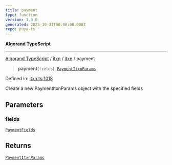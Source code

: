 ```yaml
---
title: payment
type: function
version: 1.0.0
generated: 2025-10-31T00:00:00.000Z
repo: puya-ts
---
```


[**Algorand TypeScript**](/reference/algorand-typescript/api/readme/)

---

[Algorand TypeScript](docs/_md/modules) / [itxn](docs/_md/itxn/README) / [itxn](/reference/algorand-typescript/api/itxn/namespaces/itxn/readme/) / payment

> **payment**(`fields`): [`PaymentItxnParams`](/reference/algorand-typescript/api/itxn/namespaces/itxn/classes/paymentitxnparams/)

Defined in: [itxn.ts:1018](https://github.com/algorandfoundation/puya-ts/blob/main/packages/algo-ts/src/itxn.ts#L1018)

Create a new PaymentItxnParams object with the specified fields

## Parameters

### fields

[`PaymentFields`](/reference/algorand-typescript/api/itxn/namespaces/itxn/interfaces/paymentfields/)

## Returns

[`PaymentItxnParams`](/reference/algorand-typescript/api/itxn/namespaces/itxn/classes/paymentitxnparams/)
